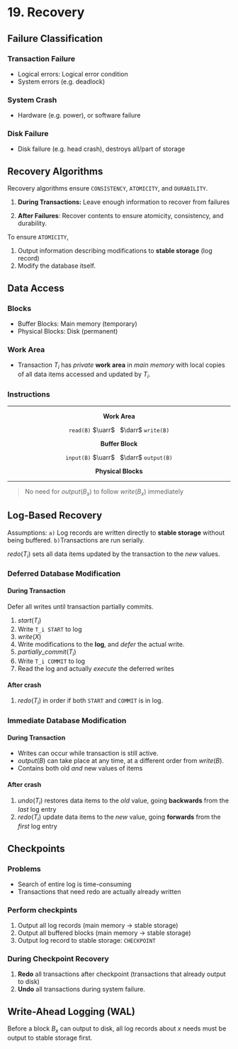 # 19. Recovery

## Failure Classification

### Transaction Failure
* Logical errors: Logical error condition
* System errors (e.g. deadlock)

### System Crash
* Hardware (e.g. power), or software failure

### Disk Failure
* Disk failure (e.g. head crash), destroys all/part of storage

## Recovery Algorithms
Recovery algorithms ensure `CONSISTENCY`, `ATOMICITY`, and `DURABILITY`.

1. **During Transactions:** Leave enough information to recover from failures

2. **After Failures**: Recover contents to ensure atomicity, consistency, and durability.

To ensure `ATOMICITY`, 
1. Output information describing modifications to **stable storage** (log record)
1. Modify the database itself.

## Data Access

### Blocks
* Buffer Blocks: Main memory (temporary)
* Physical Blocks: Disk (permanent)

### Work Area
* Transaction $T_i$ has *private* **work area** in *main memory* with local copies of all data items accessed and updated by $T_i$.

### Instructions
---

<div style="text-align: center;">

**Work Area**

`read(B)` $\uarr$ &nbsp; $\darr$ `write(B)`

**Buffer Block**

`input(B)` $\uarr$ &nbsp; $\darr$ `output(B)`

**Physical Blocks**

</div>

---

> No need for $output(B_x)$ to follow $write(B_x)$ immediately

## Log-Based Recovery
Assumptions: `a)` Log records are written directly to **stable storage** without being buffered. `b)`Transactions are run serially.

$redo(T_i)$ sets all data items updated by the transaction to the *new* values.

### Deferred Database Modification

#### During Transaction
Defer all writes until transaction partially commits.

1. $start(T_i)$
1. Write `T_i START` to log
1. $write(X)$
1. Write modifications to the **log**, and *defer* the actual write.
1. $partially\_commit(T_i)$
1. Write `T_i COMMIT` to log
1. Read the log and actually *execute* the deferred writes

#### After crash
1. $redo(T_i)$ in order if both `START` and `COMMIT` is in log.


### Immediate Database Modification

#### During Transaction
* Writes can occur while transaction is still active. 
* $output(B)$ can take place at any time, at a different order from $write(B)$.
* Contains both old *and* new values of items

#### After crash
1. $undo(T_i)$ restores data items to the *old* value, going **backwards** from the *last* log entry
1. $redo(T_i)$ update data items to the *new* value, going **forwards** from the *first* log entry


## Checkpoints
### Problems
* Search of entire log is time-consuming
* Transactions that need redo are actually already written

### Perform checkpints
1. Output all log records (main memory → stable storage)
1. Output all buffered blocks (main memory → stable storage)
1. Output log record to stable storage: `CHECKPOINT`

### During Checkpoint Recovery
1. **Redo** all transactions after checkpoint (transactions that already output to disk)
1. **Undo** all transactions during system failure.

## Write-Ahead Logging (WAL)
Before a block $B_x$ can output to disk, all log records about $x$ needs must be output to stable storage first.